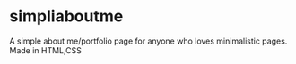 # simpliaboutme
A simple about me/portfolio page for anyone who loves minimalistic pages. Made in HTML,CSS
